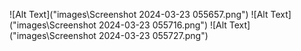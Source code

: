 ![Alt Text]("images\Screenshot 2024-03-23 055657.png")
![Alt Text]("images\Screenshot 2024-03-23 055716.png")
![Alt Text]("images\Screenshot 2024-03-23 055727.png")
